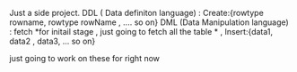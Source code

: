 Just a side project.
DDL ( Data definiton language) : Create:<tableName>{rowtype rowname, rowtype rowName , .... so on}
DML (Data Manipulation language) : fetch *for initail stage , just going to fetch all the table * , Insert:{data1, data2 , data3, ... so on}

just going to work on these for right now
